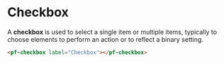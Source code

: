 # Checkbox
A **checkbox** is used to select a single item or multiple items, typically to choose elements to perform an action or to reflect a binary setting.

```html
<pf-checkbox label="Checkbox"></pf-checkbox>
```
